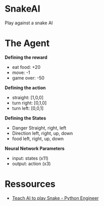 # SnakeAI

Play against a snake AI



# The Agent

**Defining the reward**

- eat food: +20
- move: -1
- game over: -50

**Defining the action**

- straight: [1,0,0]
- turn right: [0,1,0]
- turn left: [0,0,1]

**Defining the States**

- Danger Straight, right, left
- Direction left, right, up, down
- food left, right, up, down

**Neural Network Parameters**

- input: states (x11)
- output: action (x3)





# Ressources

- [Teach AI to play Snake - Python Engineer](https://www.youtube.com/playlist?list=PLqnslRFeH2UrDh7vUmJ60YrmWd64mTTKV)


